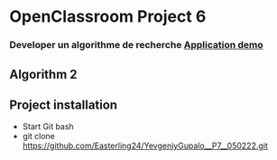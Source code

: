 # OpenClassroom Project 6

### Developer un algorithme de recherche [Application demo](https://easterling24.github.io/YevgeniyGupalo__P7__050222/)

## Algorithm 2

## Project installation

* Start Git bash
* git clone https://github.com/Easterling24/YevgeniyGupalo__P7__050222.git


